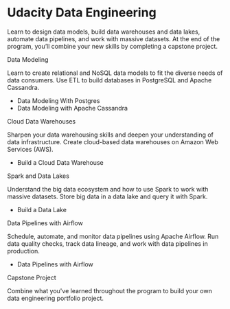 # Udacity Data Engineering

Learn to design data models, build data warehouses and data lakes, automate data pipelines, and work with massive datasets. At the end of the program, you’ll combine your new skills by completing a capstone project.

Data Modeling

Learn to create relational and NoSQL data models to fit the diverse needs of data consumers. Use ETL to build databases in PostgreSQL and Apache Cassandra.

- Data Modeling With Postgres
- Data Modeling with Apache Cassandra

Cloud Data Warehouses

Sharpen your data warehousing skills and deepen your understanding of data infrastructure. Create cloud-based data warehouses on Amazon Web Services (AWS).

- Build a Cloud Data Warehouse

Spark and Data Lakes

Understand the big data ecosystem and how to use Spark to work with massive datasets. Store big data in a data lake and query it with Spark.

- Build a Data Lake

Data Pipelines with Airflow

Schedule, automate, and monitor data pipelines using Apache Airflow. Run data quality checks, track data lineage, and work with data pipelines in production.

- Data Pipelines with Airflow

Capstone Project

Combine what you've learned throughout the program to build your own data engineering portfolio project.
